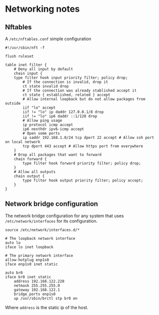 # Networking notes

## Nftables

A `/etc/nftables.conf` simple configuration

```nft
#!/usr/sbin/nft -f

flush ruleset

table inet filter {
    # Deny all input by default
    chain input {
    type filter hook input priority filter; policy drop;
        # If the connection is invalid, drop it 
        ct state invalid drop
        # If the connection was already stablished accept it
        ct state { established, related } accept
        # Allow internal loopback but do not allow packages from outside
        iif "lo" accept
        iif != "lo" ip daddr 127.0.0.1/8 drop
        iif != "lo" ip6 daddr ::1/128 drop
        # Allow ping usage
        ip protocol icmp accept
        ip6 nexthdr ipv6-icmp accept
        # Open some ports
        ip saddr 192.168.1.0/24 tcp dport 22 accept # Allow ssh port on local network
        tcp dport 443 accept # Allow https port from everywhere
    }
    # Drop all packages that want to forward
    chain forward {
        type filter hook forward priority filter; policy drop;
    }
    # Allow all outputs
    chain output {
        type filter hook output priority filter; policy accept;
    }
}
```

## Network bridge configuration

The network bridge configuration for any system that uses
 `/etc/network/interfaces` for its configuration.

```interfaces
source /etc/network/interfaces.d/*

# The loopback network interface
auto lo
iface lo inet loopback

# The primary network interface
allow-hotplug enp1s0
iface enp1s0 inet static

auto br0
iface br0 inet static
    address 192.168.122.220
    netmask 255.255.255.0
    gateway 192.168.122.1
    bridge_ports enp1s0
    up /usr/sbin/brctl stp br0 on

```

Where `address` is the static ip of the host.
